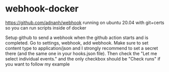 # webhook-docker
https://github.com/adnanh/webhook running on ubuntu 20.04 with git+certs so you can run scripts inside of docker

Setup github to send a webhook when the github action starts and is completed. Go to settings, webhook, add webhook. Make sure to set content type to application/json and I strongly recommend to set a secret there (and the same one in your hooks.json file). Then check the "Let me select individual events." and the only checkbox should be "Check runs" if you want to follow my example

